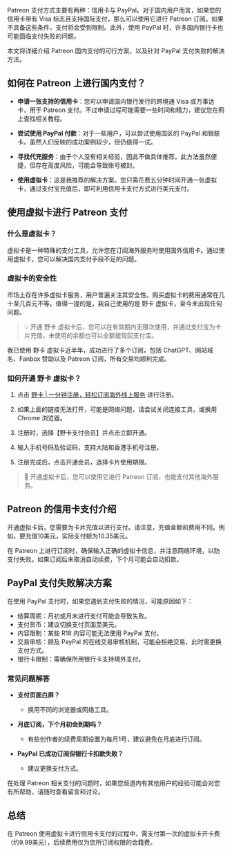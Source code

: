 Patreon 支付方式主要有两种：信用卡与 PayPal。对于国内用户而言，如果您的信用卡带有 Visa 标志且支持国际支付，那么可以使用它进行 Patreon 订阅。如果不具备这些条件，支付将会受到限制。此外，使用 PayPal 时，许多国内银行卡也可能面临支付失败的问题。

本文将详细介绍 Patreon 国内支付的可行方案，以及针对 PayPal 支付失败的解决方法。

## 如何在 Patreon 上进行国内支付？

- **申请一张支持的信用卡**：您可以申请国内银行发行的跨境通 Visa 或万事达卡，用于 Patreon 支付。不过申请过程可能需要一些时间和精力，建议您在网上查找相关教程。
  
- **尝试使用 PayPal 付款**：对于一些用户，可以尝试使用国区的 PayPal 和银联卡。虽然人们反映的成功案例较少，但仍值得一试。

- **寻找代充服务**：由于个人没有相关经验，因此不做具体推荐。此方法虽然便捷，但存在高度风险，可能会导致账号被封。

- **使用虚拟卡**：这是我推荐的解决方案。您只需花费五分钟时间开通一张虚拟卡，通过支付宝充值后，即可利用信用卡支付方式进行美元支付。

## 使用虚拟卡进行 Patreon 支付

### 什么是虚拟卡？

虚拟卡是一种特殊的支付工具，允许您在订阅海外服务时使用国外信用卡。通过使用虚拟卡，您可以解决国内支付手段不足的问题。

### 虚拟卡的安全性

市场上存在许多虚拟卡服务，用户普遍关注其安全性。购买虚拟卡的费用通常在几十至几百元不等。值得一提的是，我自己使用的是 野卡 虚拟卡，至今未出现任何问题。

> 💡 开通 野卡 虚拟卡后，您可以在有效期内无限次使用，并通过支付宝为卡片充值，未使用的余额也可以全额提现回支付宝。

我已使用 野卡 虚拟卡近半年，成功进行了多个订阅，包括 ChatGPT、网站域名、Fanbox 赞助以及 Patreon 订阅，所有交易均顺利完成。

### 如何开通 野卡 虚拟卡？

1. 点击 [野卡 | 一分钟注册，轻松订阅海外线上服务](https://bit.ly/bewildcard) 进行注册。
   
2. 如果上面的链接无法打开，可能是网络问题，请尝试关闭连接工具，或换用 Chrome 浏览器。

3. 注册时，选择【野卡支付会员】并点击立即开通。
   
4. 输入手机号码及验证码，支持大陆和香港手机号注册。

5. 注册完成后，点击开通会员，选择卡片使用期限。

> 🔔 开通虚拟卡后，您可以使用它进行 Patreon 订阅，也能支付其他海外服务。

## Patreon 的信用卡支付介绍

开通虚拟卡后，您需要为卡片充值以进行支付。请注意，充值金额和费用不同。例如，要充值10美元，实际支付额为10.35美元。

在 Patreon 上进行订阅时，确保输入正确的虚拟卡信息，并注意网络环境，以防支付失败。如果订阅后未取消自动续费，下个月可能会自动扣款。

## PayPal 支付失败解决方案

在使用 PayPal 支付时，如果您遇到支付失败的情况，可能原因如下：

- 结算周期：月初或月末进行支付可能会导致失败。
- 支付货币：建议切换支付页面至美元。
- 内容限制：某些 R18 内容可能无法使用 PayPal 支付。
- 交易审核：顾及 PayPal 的在线交易审核机制，可能会拒绝交易，此时需更换支付方式。
- 银行卡限制：需确保所用银行卡支持境外支付。

### 常见问题解答

- **支付页面白屏？** 
  - 换用不同的浏览器或网络工具。
  
- **月底订阅，下个月初会到期吗？** 
  - 有些创作者的续费周期设置为每月1号，建议避免在月底进行订阅。

- **PayPal 已成功订阅但银行卡扣款失败？** 
  - 建议更换支付方式。

在处理 Patreon 相关支付的问题时，如果您频道内有其他用户的经验可能会对您有所帮助，请随时查看留言和讨论。

## 总结

在 Patreon 使用虚拟卡进行信用卡支付的过程中，需支付第一次的虚拟卡开卡费（约9.99美元），后续费用仅为您所订阅权限的会籍费。